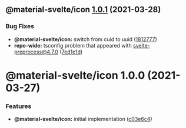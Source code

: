## @material-svelte/icon [1.0.1](https://github.com/material-svelte/material-svelte/compare/@material-svelte/icon@1.0.0...@material-svelte/icon@1.0.1) (2021-03-28)


### Bug Fixes

* **@material-svelte/icon:** switch from cuid to uuid ([1812777](https://github.com/material-svelte/material-svelte/commit/1812777ea58f7458016edaa8e98f99b110348bab))
* **repo-wide:** tsconfig problem that appeared with svelte-preprocess@4.7.0 ([7ed1e1d](https://github.com/material-svelte/material-svelte/commit/7ed1e1d57e5caf60f39ebd8a67cf0ae0ad28f529))

# @material-svelte/icon 1.0.0 (2021-03-27)


### Features

* **@material-svelte/icon:** initial implementation ([c03e6c4](https://github.com/material-svelte/material-svelte/commit/c03e6c4f317e26327e5b36a6339534be61734639))
